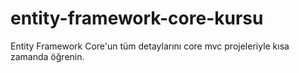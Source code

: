 # entity-framework-core-kursu
Entity Framework Core'un tüm detaylarını core mvc projeleriyle kısa zamanda öğrenin.
